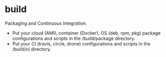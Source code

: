 # build

Packaging and Continuous Integration.

* Put your cloud (AMI), container (Docker), OS (deb, rpm, pkg) package configurations and scripts in the /build/package directory.
* Put your CI (travis, circle, drone) configurations and scripts in the /build/ci directory.
